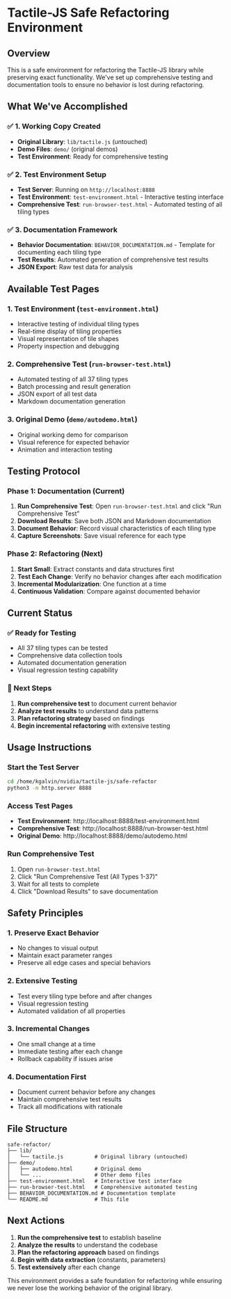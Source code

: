 # Tactile-JS Safe Refactoring Environment

## Overview
This is a safe environment for refactoring the Tactile-JS library while preserving exact functionality. We've set up comprehensive testing and documentation tools to ensure no behavior is lost during refactoring.

## What We've Accomplished

### ✅ **1. Working Copy Created**
- **Original Library**: `lib/tactile.js` (untouched)
- **Demo Files**: `demo/` (original demos)
- **Test Environment**: Ready for comprehensive testing

### ✅ **2. Test Environment Setup**
- **Test Server**: Running on `http://localhost:8888`
- **Test Environment**: `test-environment.html` - Interactive testing interface
- **Comprehensive Test**: `run-browser-test.html` - Automated testing of all tiling types

### ✅ **3. Documentation Framework**
- **Behavior Documentation**: `BEHAVIOR_DOCUMENTATION.md` - Template for documenting each tiling type
- **Test Results**: Automated generation of comprehensive test results
- **JSON Export**: Raw test data for analysis

## Available Test Pages

### 1. **Test Environment** (`test-environment.html`)
- Interactive testing of individual tiling types
- Real-time display of tiling properties
- Visual representation of tile shapes
- Property inspection and debugging

### 2. **Comprehensive Test** (`run-browser-test.html`)
- Automated testing of all 37 tiling types
- Batch processing and result generation
- JSON export of all test data
- Markdown documentation generation

### 3. **Original Demo** (`demo/autodemo.html`)
- Original working demo for comparison
- Visual reference for expected behavior
- Animation and interaction testing

## Testing Protocol

### **Phase 1: Documentation (Current)**
1. **Run Comprehensive Test**: Open `run-browser-test.html` and click "Run Comprehensive Test"
2. **Download Results**: Save both JSON and Markdown documentation
3. **Document Behavior**: Record visual characteristics of each tiling type
4. **Capture Screenshots**: Save visual reference for each type

### **Phase 2: Refactoring (Next)**
1. **Start Small**: Extract constants and data structures first
2. **Test Each Change**: Verify no behavior changes after each modification
3. **Incremental Modularization**: One function at a time
4. **Continuous Validation**: Compare against documented behavior

## Current Status

### **✅ Ready for Testing**
- All 37 tiling types can be tested
- Comprehensive data collection tools
- Automated documentation generation
- Visual regression testing capability

### **🔄 Next Steps**
1. **Run comprehensive test** to document current behavior
2. **Analyze test results** to understand data patterns
3. **Plan refactoring strategy** based on findings
4. **Begin incremental refactoring** with extensive testing

## Usage Instructions

### **Start the Test Server**
```bash
cd /home/kgalvin/nvidia/tactile-js/safe-refactor
python3 -m http.server 8888
```

### **Access Test Pages**
- **Test Environment**: http://localhost:8888/test-environment.html
- **Comprehensive Test**: http://localhost:8888/run-browser-test.html
- **Original Demo**: http://localhost:8888/demo/autodemo.html

### **Run Comprehensive Test**
1. Open `run-browser-test.html`
2. Click "Run Comprehensive Test (All Types 1-37)"
3. Wait for all tests to complete
4. Click "Download Results" to save documentation

## Safety Principles

### **1. Preserve Exact Behavior**
- No changes to visual output
- Maintain exact parameter ranges
- Preserve all edge cases and special behaviors

### **2. Extensive Testing**
- Test every tiling type before and after changes
- Visual regression testing
- Automated validation of all properties

### **3. Incremental Changes**
- One small change at a time
- Immediate testing after each change
- Rollback capability if issues arise

### **4. Documentation First**
- Document current behavior before any changes
- Maintain comprehensive test results
- Track all modifications with rationale

## File Structure
```
safe-refactor/
├── lib/
│   └── tactile.js          # Original library (untouched)
├── demo/
│   ├── autodemo.html       # Original demo
│   └── ...                 # Other demo files
├── test-environment.html   # Interactive test interface
├── run-browser-test.html   # Comprehensive automated testing
├── BEHAVIOR_DOCUMENTATION.md # Documentation template
└── README.md               # This file
```

## Next Actions

1. **Run the comprehensive test** to establish baseline
2. **Analyze the results** to understand the codebase
3. **Plan the refactoring approach** based on findings
4. **Begin with data extraction** (constants, parameters)
5. **Test extensively** after each change

This environment provides a safe foundation for refactoring while ensuring we never lose the working behavior of the original library.
